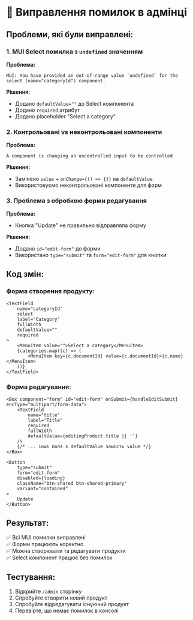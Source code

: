 # 🔧 Виправлення помилок в адмінці

## Проблеми, які були виправлені:

### 1. **MUI Select помилка з `undefined` значенням**
**Проблема:** 
```
MUI: You have provided an out-of-range value `undefined` for the select (name="categoryId") component.
```

**Рішення:**
- Додано `defaultValue=""` до Select компонента
- Додано `required` атрибут
- Додано placeholder "Select a category"

### 2. **Контрольовані vs неконтрольовані компоненти**
**Проблема:**
```
A component is changing an uncontrolled input to be controlled
```

**Рішення:**
- Замінено `value` + `onChange={() => {}}` на `defaultValue`
- Використовуємо неконтрольовані компоненти для форм

### 3. **Проблема з обробкою форми редагування**
**Проблема:**
- Кнопка "Update" не правильно відправляла форму

**Рішення:**
- Додано `id="edit-form"` до форми
- Використано `type="submit"` та `form="edit-form"` для кнопки

## Код змін:

### Форма створення продукту:
```tsx
<TextField 
    name="categoryId" 
    select 
    label="Category" 
    fullWidth
    defaultValue=""
    required
>
    <MenuItem value="">Select a category</MenuItem>
    {categories.map((c) => (
        <MenuItem key={c.documentId} value={c.documentId}>{c.name}</MenuItem>
    ))}
</TextField>
```

### Форма редагування:
```tsx
<Box component="form" id="edit-form" onSubmit={handleEditSubmit} encType="multipart/form-data">
    <TextField 
        name="title" 
        label="Title" 
        required 
        fullWidth 
        defaultValue={editingProduct.title || ''}
    />
    {/* ... інші поля з defaultValue замість value */}
</Box>

<Button 
    type="submit"
    form="edit-form"
    disabled={loading} 
    className="btn-shared btn-shared-primary" 
    variant="contained"
>
    Update
</Button>
```

## Результат:
✅ Всі MUI помилки виправлені  
✅ Форми працюють коректно  
✅ Можна створювати та редагувати продукти  
✅ Select компонент працює без помилок  

## Тестування:
1. Відкрийте `/admin` сторінку
2. Спробуйте створити новий продукт
3. Спробуйте відредагувати існуючий продукт
4. Перевірте, що немає помилок в консолі
